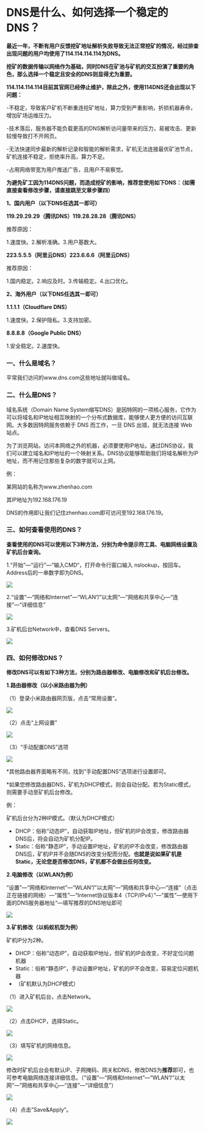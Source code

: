# DNS是什么、如何选择一个稳定的DNS？

**最近一年，不断有用户反馈挖矿地址解析失败导致无法正常挖矿的情况，经过排查出现问题的用户均使用了114.114.114.114为DNS。**

**挖矿的数据传输以网络作为基础，同时DNS在矿池与矿机的交互扮演了重要的角色，那么选择一个稳定且安全的DNS则显得尤为重要。**

**114.114.114.114目前其官网已经停止维护，除此之外，使用114DNS还会出现以下问题：**

\-不稳定，导致客户矿机不断重连挖矿地址，算力受到严重影响，折损机器寿命，增加矿场运维压力。

\-技术落后，服务器不能负载更高的DNS解析访问量带来的压力，易被攻击、更新较慢导致打不开网页。

\-无法快速同步最新的解析记录和智能的解析需求，矿机无法连接最优矿池节点，矿机连接不稳定，拒绝率升高，算力不足。

\-占用网络带宽为用户推送广告，且用户不易察觉。

**为避免矿工因为114DNS问题，而造成挖矿的影响，推荐您使用如下DNS：（如需直接查看修改步骤，请直接跳至文章步骤四）**

**1、国内用户（以下DNS任选其一即可）**

**119.29.29.29（腾讯DNS）119.28.28.28（腾讯DNS）**

推荐原因：

1.速度快。2.解析准确。3.用户基数大。

**223.5.5.5（阿里云DNS）223.6.6.6（阿里云DNS）**

推荐原因：

1.国内稳定。2.响应及时。3.传输稳定。4.出口优化。

**2、海外用户（以下DNS任选其一即可）**

**1.1.1.1（Cloudflare DNS）**

1.速度快。2.保护隐私。3.支持加密。

**8.8.8.8（Google Public DNS）**

1.安全稳定。2.速度快。

### **一、什么是域名？** <a href="#xoeu4" id="xoeu4"></a>

平常我们访问的www.dns.com这些地址就叫做域名。

### **二、什么是DNS？** <a href="#wijfm" id="wijfm"></a>

域名系统（Domain Name System缩写DNS）是因特网的一项核心服务，它作为可以将域名和IP地址相互映射的一个分布式数据库，能够使人更方便的访问互联网。大多数因特网服务依赖于 DNS 而工作，一旦 DNS 出错，就无法连接 Web 站点。

为了浏览网站，访问本网络之外的机器，必须要使用IP地址。通过DNS协议，我们可以建立域名和IP地址的一个映射关系。DNS协议能够帮助我们将域名解析为IP地址，而不用记住那些复杂的数字就可以上网。

例：

某网站的名称为www.zhenhao.com

其IP地址为192.168.176.19

DNS的作用即让我们记住zhenhao.com即可访问至192.168.176.19。

### **三、如何查看使用的DNS？** <a href="#xcvyz" id="xcvyz"></a>

**查看使用的DNS可以使用以下3种方法，分别为命令提示符工具、电脑网络设置及矿机后台查询。**

1.“开始”—“运行”—”输入CMD“，打开命令行窗口输入 nslookup，按回车。Address后的一串数字即为DNS。

![](<../../.gitbook/assets/image (183).png>)

2.“设置”—“网络和Internet”—“WLAN”/”以太网“—”网络和共享中心—“连接”—“详细信息”

![](<../../.gitbook/assets/image (188).png>)

3.矿机后台Network中，查看DNS Servers。

![](<../../.gitbook/assets/image (194).png>)

### **四、如何修改DNS？** <a href="#yn3cs" id="yn3cs"></a>

**修改DNS可以有如下3种方法，分别为路由器修改、电脑修改和矿机后台修改。**

**1.路由器修改（以小米路由器为例）**

（1）登录小米路由器网页版，点击“常用设置”。

![](<../../.gitbook/assets/image (148).png>)

（2）点击“上网设置”

![](<../../.gitbook/assets/image (179).png>)

（3）“手动配置DNS”选项

![](<../../.gitbook/assets/image (104).png>)

\*其他路由器界面略有不同，找到“手动配置DNS”选项进行设置即可。

\*如果您修改路由器DNS，矿机为DHCP模式，则会自动分配。若为Static模式，则需要手动至矿机后台修改。

例：

矿机后台分为2种IP模式。（默认为DHCP模式）

* DHCP：俗称“动态IP”，自动获取IP地址，但矿机的IP会改变，修改路由器DNS后，将会自动为矿机分配IP。
* Static：俗称“静态IP”，手动设置IP地址，矿机的IP不会改变，修改路由器DNS后，矿机IP并不会随DNS的改变分配而分配。**也就是说如果矿机是Static，无论您是否修改DNS，矿机都不会做出任何改变。**

**2.电脑修改（以WLAN为例）**

“设置”—“网络和Internet”—“WLAN”/”以太网“—”网络和共享中心—“连接”（点击正在链接的网络）—“属性”—“Internet协议版本4（TCP/IPv4）”—“属性”—使用下面的DNS服务器地址“—填写推荐的DNS地址即可

![](<../../.gitbook/assets/image (160).png>)

**3.矿机修改（以蚂蚁机型为例）**

矿机IP分为2种。

* DHCP：俗称“动态IP”，自动获取IP地址，但矿机的IP会改变，不好定位问题机器
* Static：俗称“静态IP”，手动设置IP地址，矿机的IP不会改变，容易定位问题机器
* （矿机默认为DHCP模式）

（1）进入矿机后台，点击Network。

![](<../../.gitbook/assets/image (127).png>)

（2）点击DHCP，选择Static。

![](<../../.gitbook/assets/image (115).png>)

（3）填写矿机的网络信息。

![](<../../.gitbook/assets/image (166).png>)

修改时矿机后台会有默认IP、子网掩码、网关和DNS，修改DNS为**推荐**即可，也可参考电脑网络连接详细信息。（“设置”—“网络和Internet”—“WLAN”/”以太网“—”网络和共享中心—“连接”—“详细信息”）

![](<../../.gitbook/assets/image (102).png>)

（4）点击”Save\&Apply“。

![](<../../.gitbook/assets/image (126).png>)
